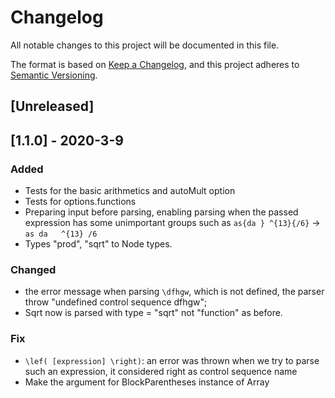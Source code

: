 # Changelog
All notable changes to this project will be documented in this file.

The format is based on [Keep a Changelog](https://keepachangelog.com/en/1.0.0/),
and this project adheres to [Semantic Versioning](https://semver.org/spec/v2.0.0.html).


## [Unreleased]


## [1.1.0] - 2020-3-9
### Added
- Tests for the basic arithmetics and autoMult option
- Tests for options.functions
- Preparing input before parsing, enabling parsing when the passed expression has some unimportant groups such as `as{da } ^{13}{/6}` -> `as da   ^{13} /6 `
- Types "prod", "sqrt" to Node types.


### Changed
- the error message when parsing `\dfhgw`, which is not defined, the parser throw "undefined control sequence dfhgw";
- Sqrt now is parsed with type = "sqrt" not "function" as before.

### Fix

- `\lef( [expression] \right)`: an error was thrown when we try to parse such an expression, it considered right as control sequence name
- Make the argument for BlockParentheses instance of Array
